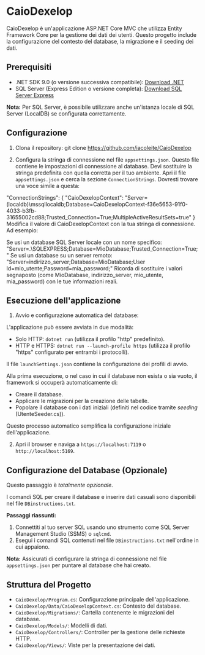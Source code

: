 # CaioDexelop

CaioDexelop è un'applicazione ASP.NET Core MVC che utilizza Entity Framework Core per la gestione dei dati dei utenti. Questo progetto include la configurazione del contesto del database, la migrazione e il seeding dei dati.

## Prerequisiti

*   .NET SDK 9.0 (o versione successiva compatibile): [Download .NET](https://dotnet.microsoft.com/download)
*   SQL Server (Express Edition o versione completa): [Download SQL Server Express](https://www.microsoft.com/it-it/sql-server/sql-server-downloads)

**Nota:** Per SQL Server, è possibile utilizzare anche un'istanza locale di SQL Server (LocalDB) se configurata correttamente.

## Configurazione

1. Clona il repository: 
	git clone https://github.com/iacoleite/CaioDexelop

2. Configura la stringa di connessione nel file `appsettings.json`. Questo file contiene le impostazioni di connessione al database.
Devi sostituire la stringa predefinita con quella corretta per il tuo ambiente.
Apri il file `appsettings.json` e cerca la sezione `ConnectionStrings`. Dovresti trovare una voce simile a questa:

  "ConnectionStrings": {
    "CaioDexelopContext": "Server=(localdb)\\mssqllocaldb;Database=CaioDexelopContext-f36e5653-91f0-4033-b3fb-31655002cd88;Trusted_Connection=True;MultipleActiveResultSets=true"
  }
Modifica il valore di CaioDexelopContext con la tua stringa di connessione. Ad esempio:

Se usi un database SQL Server locale con un nome specifico: "Server=.\\SQLEXPRESS;Database=MioDatabase;Trusted_Connection=True;"
Se usi un database su un server remoto: "Server=indirizzo_server;Database=MioDatabase;User Id=mio_utente;Password=mia_password;"
Ricorda di sostituire i valori segnaposto (come MioDatabase, indirizzo_server, mio_utente, mia_password) con le tue informazioni reali.

## Esecuzione dell'applicazione

1. Avvio e configurazione automatica del database:

L'applicazione può essere avviata in due modalità:
*   Solo HTTP: `dotnet run` (utilizza il profilo "http" predefinito).
*   HTTP e HTTPS: `dotnet run --launch-profile https` (utilizza il profilo "https" configurato per entrambi i protocolli).

Il file `launchSettings.json` contiene la configurazione dei profili di avvio.

Alla prima esecuzione, o nel caso in cui il database non esista o sia vuoto, il framework si occuperà automaticamente di:
*   Creare il database.
*   Applicare le migrazioni per la creazione delle tabelle.
*   Popolare il database con i dati iniziali (definiti nel codice tramite *seeding* (UtenteSeeder.cs)).

Questo processo automatico semplifica la configurazione iniziale dell'applicazione.

2. Apri il browser e naviga a `https://localhost:7119` o `http://localhost:5169`.

## Configurazione del Database (Opzionale)

Questo passaggio è *totalmente opzionale*.

I comandi SQL per creare il database e inserire dati casuali sono disponibili nel file `DBinstructions.txt`. 

**Passaggi riassunti:**

1.  Connettiti al tuo server SQL usando uno strumento come SQL Server Management Studio (SSMS) o `sqlcmd`.
2.  Esegui i comandi SQL contenuti nel file `DBinstructions.txt` nell'ordine in cui appaiono.

**Nota:** Assicurati di configurare la stringa di connessione nel file `appsettings.json` per puntare al database che hai creato.

## Struttura del Progetto

- `CaioDexelop/Program.cs`: Configurazione principale dell'applicazione.
- `CaioDexelop/Data/CaioDexelopContext.cs`: Contesto del database.
- `CaioDexelop/Migrations/`: Cartella contenente le migrazioni del database.
- `CaioDexelop/Models/`: Modelli di dati.
- `CaioDexelop/Controllers/`: Controller per la gestione delle richieste HTTP.
- `CaioDexelop/Views/`: Viste per la presentazione dei dati.
